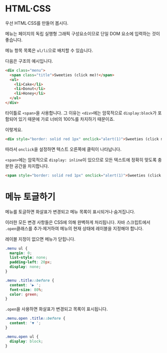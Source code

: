 
# HTML·CSS
우선 HTML·CSS를 만들어 봅시다.

메뉴는 페이지의 독립 실행형 그래픽 구성요소이므로 단일 DOM 요소에 입력하는 것이 좋습니다.

메뉴 항목 목록은 `ul/li`으로 배치할 수 있습니다.

다음은 구조의 예시입니다.

```html
<div class="menu">
  <span class="title">Sweeties (click me)!</span>
  <ul>
    <li>Cake</li>
    <li>Donut</li>
    <li>Honey</li>
  </ul>
</div>
```

타이틀로 `<span>`을 사용합니다. 그 이유는 `<div>`에는 암묵적으로 `display:block`가 포함되어 있기 때문에 가로 너비의 100%를 차지하기 때문이죠.

이렇게요.

```html autorun height=50
<div style="border: solid red 1px" onclick="alert(1)">Sweeties (click me)!</div>
```

따라서 `onclick`을 설정하면 텍스트 오른쪽에 클릭이 나타납니다.

`<span>`에는 암묵적으로 `display: inline`이 있으므로 모든 텍스트에 정확히 맞도록 충분한 공간을 차지합니다.

```html autorun height=50
<span style="border: solid red 1px" onclick="alert(1)">Sweeties (click me)!</span>
```

# 메뉴 토글하기

메뉴를 토글하면 화살표가 변경되고 메뉴 목록이 표시되거나·숨겨집니다.

이러한 모든 변경 사항들은 CSS에 의해 완벽하게 처리됩니다. 자바 스크립트에서 `.open`클래스를 추가·제거하여 메뉴의 현재 상태에 레이블을 지정해야 합니다.

레이블 지정이 없으면 메뉴가 닫힙니다.

```css
.menu ul {
  margin: 0;
  list-style: none;
  padding-left: 20px;
  display: none;
}

.menu .title::before {
  content: '▶ ';
  font-size: 80%;
  color: green;
}
```

`.open`을 사용하면 화살표가 변경되고 목록이 표시됩니다.

```css
.menu.open .title::before {
  content: '▼ ';
}

.menu.open ul {
  display: block;
}
```
